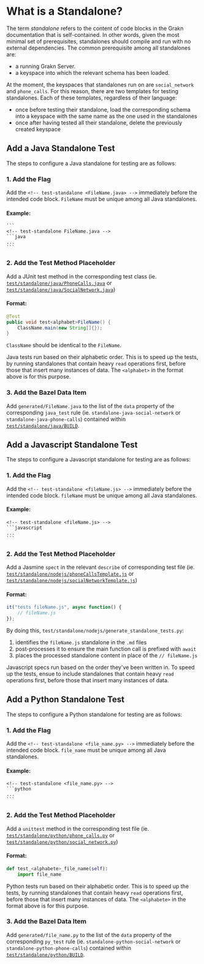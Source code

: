 # What is a Standalone?

The term _standalone_ refers to the content of code blocks in the Grakn documentation that is self-contained. In other words, given the most minimal set of prerequisites, standalones should compile and run with no external dependencies.
The common prerequisite among all standalones are:
- a running Grakn Server.
- a keyspace into which the relevant schema has been loaded.

At the moment, the keyspaces that standalones run on are `social_network` and `phone_calls`. For this reason, there are two templates for testing standalones. Each of these templates, regardless of their language:
- once before testing their standalone, load the corresponding schema into a keyspace with the same name as the one used in the standalones
- once after having tested all their standalone, delete the previously created keyspace

## Add a Java Standalone Test
The steps to configure a Java standalone for testing are as follows:

### 1. Add the Flag

Add the `<!-- test-standalone <FileName.java> -->` immediately before the intended code block. `FileName` must be unique among all Java standalones.

#### Example:

    ```
    <!-- test-standalone FileName.java -->
    ```java
    ...
    ```

### 2. Add the Test Method Placeholder

Add a JUnit test method in the corresponding test class (ie. [`test/standalone/java/PhoneCalls.java`](java/PhoneCalls.java) or [`test/standalone/java/SocialNetwork.java`](java/SocialNetwork.java))

#### Format:

```java
@Test
public void test<alphabet>FileName() {
    ClassName.main(new String[]{});
}
```
`ClassName` should be identical to the `FileName`.

Java tests run based on their alphabetic order. This is to speed up the tests, by running standalones that contain heavy `read` operations first, before those that insert many instances of data. The `<alphabet>` in the format above is for this purpose.

### 3. Add the Bazel Data Item

Add `generated/FileName.java` to the list of the `data` property of the corresponding `java_test` rule (ie. `standalone-java-social-network` or `standalone-java-phone-calls`) contained within [`test/standalone/java/BUILD`](java/BUILD).


## Add a Javascript Standalone Test

The steps to configure a Javascript standalone for testing are as follows:

### 1. Add the Flag

Add the `<!-- test-standalone <fileName.js> -->` immediately before the intended code block. `fileName` must be unique among all Java standalones.

#### Example:

    <!-- test-standalone <fileName.js> -->
    ```javascript
    ...
    ```

### 2. Add the Test Method Placeholder

Add a Jasmine `spect` in the relevant `describe` of corresponding test file (ie. [`test/standalone/nodejs/phoneCallsTemplate.js`](nodejs/phoneCallsTemplate.js) or [`test/standalone/nodejs/socialNetworkTemplate.js`](nodejs/socialNetworkTemplate.js))

#### Format:

```javascript
it("tests fileName.js", async function() {
    // fileName.js
});
```

By doing this, `test/standalone/nodejs/generate_standalone_tests.py`:
1. identifies the `fileName.js` standalone in the `.md` files
2. post-processes it to ensure the main function call is prefixed with `await`
3. places the processed standalone content in place of the `// fileName.js`

Javascript specs run based on the order they've been written in. To speed up the tests, ensue to include standalones that contain heavy `read` operations first, before those that insert many instances of data.

## Add a Python Standalone Test

The steps to configure a Python standalone for testing are as follows:

### 1. Add the Flag

Add the `<!-- test-standalone <file_name.py> -->` immediately before the intended code block. `file_name` must be unique among all Java standalones.

#### Example:

    <!-- test-standalone <file_name.py> -->
    ```python
    ...
    ```

### 2. Add the Test Method Placeholder

Add a `unittest` method in the corresponding test file (ie. [`test/standalone/python/phone_calls.py`](python/phone_calls.py) or [`test/standalone/python/social_network.py`](python/social_network.py))

#### Format:

```python
def test_<alphabete>_file_name(self):
    import file_name
```

Python tests run based on their alphabetic order. This is to speed up the tests, by running standalones that contain heavy `read` operations first, before those that insert many instances of data. The `<alphabete>` in the format above is for this purpose.

### 3. Add the Bazel Data Item

Add `generated/file_name.py` to the list of the `data` property of the corresponding `py_test` rule (ie. `standalone-python-social-network` or `standalone-python-phone-calls`) contained within [`test/standalone/python/BUILD`](python/BUILD).
